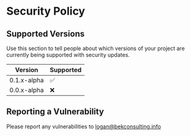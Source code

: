 # Security Policy

## Supported Versions

Use this section to tell people about which versions of your project are
currently being supported with security updates.

| Version | Supported          |
| ------------- | ------------------ |
| 0.1.x-alpha   | :white_check_mark: |
| 0.0.x-alpha   | :x:                |

## Reporting a Vulnerability

Please report any vulnerabilities to logan@bekconsulting.info
